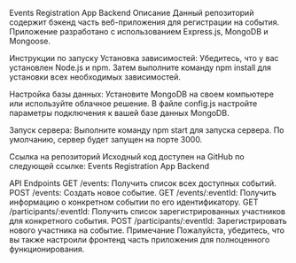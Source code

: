 Events Registration App Backend
Описание
Данный репозиторий содержит бэкенд часть веб-приложения для регистрации на события. Приложение разработано с использованием Express.js, MongoDB и Mongoose.

Инструкции по запуску
Установка зависимостей: Убедитесь, что у вас установлен Node.js и npm. Затем выполните команду npm install для установки всех необходимых зависимостей.

Настройка базы данных: Установите MongoDB на своем компьютере или используйте облачное решение. В файле config.js настройте параметры подключения к вашей базе данных MongoDB.

Запуск сервера: Выполните команду npm start для запуска сервера. По умолчанию, сервер будет запущен на порте 3000.

Ссылка на репозиторий
Исходный код доступен на GitHub по следующей ссылке: Events Registration App Backend

API Endpoints
GET /events: Получить список всех доступных событий.
POST /events: Создать новое событие.
GET /events/:eventId: Получить информацию о конкретном событии по его идентификатору.
GET /participants/:eventId: Получить список зарегистрированных участников для конкретного события.
POST /participants/:eventId: Зарегистрировать нового участника на событие.
Примечание
Пожалуйста, убедитесь, что вы также настроили фронтенд часть приложения для полноценного функционирования.
